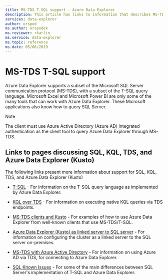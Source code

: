 ```yaml
---
title: MS-TDS T-SQL support - Azure Data Explorer
description: This article has links to information that describes MS-TDS T-SQL support in Azure Data Explorer.
services: data-explorer
author: orspod
ms.author: orspodek
ms.reviewer: rkarlin
ms.service: data-explorer
ms.topic: reference
ms.date: 05/06/2019
---
```

# MS-TDS T-SQL support

Azure Data Explorer supports a subset of the Microsoft SQL Server communication protocol (MS-TDS),
with a subset of the T-SQL query language. Microsoft Excel and Microsoft Power BI are only some of the many tools that can work with Azure Data Explorer. These Microsoft applications also know how to query SQL Server.

> [!NOTE]
> The client must use Azure Active Directory (Azure AD) integrated authentication as the client tool to query Azure Data Explorer through MS-TDS.

## Links to pages discussing SQL, KQL, TDS, and Azure Data Explorer (Kusto)

The following links present more information about support for SQL, KQL, TDS, and Azure Data Explorer (Kusto)

* [T-SQL](./t-sql.md) - For information on the T-SQL query language as implemented by Azure Data Explorer. 

* [KQL over TDS](./tdskql.md) - For information on executing native KQL queries via TDS endpoints.

* [MS-TDS clients and Kusto](./clients.md) - For examples of how to use Azure Data Explorer from well-known clients that use MS-TDS/T-SQL.

* [Azure Data Explorer (Kusto) as linked server to SQL server](./linkedserver.md) - For information on configuring the cluster as a linked server to the SQL server on-premises. 

* [MS-TDS with Azure Active Directory](./aad.md) - For information on using Azure AD via TDS, for connecting to Azure Data Explorer.

* [SQL Known Issues](./sqlknownissues.md) - For some of the main differences between SQL Server's implementation of T-SQL and Azure Data Explorer.
